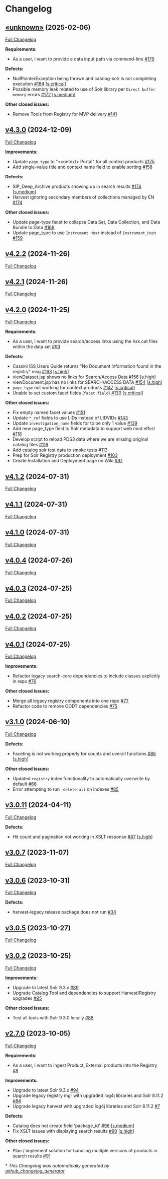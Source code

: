 # Changelog

## [«unknown»](https://github.com/NASA-PDS/registry-legacy-solr/tree/«unknown») (2025-02-06)

[Full Changelog](https://github.com/NASA-PDS/registry-legacy-solr/compare/v4.3.0...«unknown»)

**Requirements:**

- As a user, I want to provide a data input path via command-line [\#179](https://github.com/NASA-PDS/registry-legacy-solr/issues/179)

**Defects:**

- NullPointerException being thrown and catalog-solr is not completing execution [\#184](https://github.com/NASA-PDS/registry-legacy-solr/issues/184) [[s.critical](https://github.com/NASA-PDS/registry-legacy-solr/labels/s.critical)]
- Possible memory leak related to use of Solr library per `Direct buffer memory` errors [\#172](https://github.com/NASA-PDS/registry-legacy-solr/issues/172) [[s.medium](https://github.com/NASA-PDS/registry-legacy-solr/labels/s.medium)]

**Other closed issues:**

- Remove Tools from Registry for MVP delivery [\#141](https://github.com/NASA-PDS/registry-legacy-solr/issues/141)

## [v4.3.0](https://github.com/NASA-PDS/registry-legacy-solr/tree/v4.3.0) (2024-12-09)

[Full Changelog](https://github.com/NASA-PDS/registry-legacy-solr/compare/v4.2.2...v4.3.0)

**Improvements:**

- Update `page_type` to "\<context\> Portal" for all context products [\#175](https://github.com/NASA-PDS/registry-legacy-solr/issues/175)
- Add single-value title and context name field to enable sorting [\#158](https://github.com/NASA-PDS/registry-legacy-solr/issues/158)

**Defects:**

- SIP\_Deep\_Archive products showing up in search results [\#176](https://github.com/NASA-PDS/registry-legacy-solr/issues/176) [[s.medium](https://github.com/NASA-PDS/registry-legacy-solr/labels/s.medium)]
- Harvest ignoring secondary members of collections managed by EN [\#174](https://github.com/NASA-PDS/registry-legacy-solr/issues/174)

**Other closed issues:**

- Update page-type facet to collapse Data Set, Data Collection, and Data Bundle to Data [\#168](https://github.com/NASA-PDS/registry-legacy-solr/issues/168)
- Update page\_type to use `Instrument Host` instead of `Instrument_Host` [\#159](https://github.com/NASA-PDS/registry-legacy-solr/issues/159)

## [v4.2.2](https://github.com/NASA-PDS/registry-legacy-solr/tree/v4.2.2) (2024-11-26)

[Full Changelog](https://github.com/NASA-PDS/registry-legacy-solr/compare/v4.2.1...v4.2.2)

## [v4.2.1](https://github.com/NASA-PDS/registry-legacy-solr/tree/v4.2.1) (2024-11-26)

[Full Changelog](https://github.com/NASA-PDS/registry-legacy-solr/compare/v4.2.0...v4.2.1)

## [v4.2.0](https://github.com/NASA-PDS/registry-legacy-solr/tree/v4.2.0) (2024-11-25)

[Full Changelog](https://github.com/NASA-PDS/registry-legacy-solr/compare/v4.1.2...v4.2.0)

**Requirements:**

- As a user, I want to provide search/access links using the hsk.cat files within the data set [\#93](https://github.com/NASA-PDS/registry-legacy-solr/issues/93)

**Defects:**

- Cassini ISS Users Guide returns "No Document Information found in the registry" msg [\#163](https://github.com/NASA-PDS/registry-legacy-solr/issues/163) [[s.high](https://github.com/NASA-PDS/registry-legacy-solr/labels/s.high)]
- viewDataset.jsp shows no links for Search/Access Data [\#156](https://github.com/NASA-PDS/registry-legacy-solr/issues/156) [[s.high](https://github.com/NASA-PDS/registry-legacy-solr/labels/s.high)]
- viewDocument.jsp has no links for SEARCH/ACCESS DATA [\#154](https://github.com/NASA-PDS/registry-legacy-solr/issues/154) [[s.high](https://github.com/NASA-PDS/registry-legacy-solr/labels/s.high)]
- `page_type` not working for context products [\#147](https://github.com/NASA-PDS/registry-legacy-solr/issues/147) [[s.critical](https://github.com/NASA-PDS/registry-legacy-solr/labels/s.critical)]
- Unable to set custom facet fields \(`facet.field`\) [\#130](https://github.com/NASA-PDS/registry-legacy-solr/issues/130) [[s.critical](https://github.com/NASA-PDS/registry-legacy-solr/labels/s.critical)]

**Other closed issues:**

- Fix empty named facet values [\#151](https://github.com/NASA-PDS/registry-legacy-solr/issues/151)
- Update `*_ref` fields to use LIDs instead of LIDVIDs [\#143](https://github.com/NASA-PDS/registry-legacy-solr/issues/143)
- Update `investigation_name` fields for to be only 1 value [\#139](https://github.com/NASA-PDS/registry-legacy-solr/issues/139)
- Add new page\_type field to Solr metadata to support web mod effort [\#118](https://github.com/NASA-PDS/registry-legacy-solr/issues/118)
- Develop script to reload PDS3 data where we are missing original catalog files [\#116](https://github.com/NASA-PDS/registry-legacy-solr/issues/116)
- Add catalog solr test data to smoke tests [\#113](https://github.com/NASA-PDS/registry-legacy-solr/issues/113)
- Prep for Solr Registry production deployment [\#103](https://github.com/NASA-PDS/registry-legacy-solr/issues/103)
- Create Installation and Deployment page on Wiki [\#97](https://github.com/NASA-PDS/registry-legacy-solr/issues/97)

## [v4.1.2](https://github.com/NASA-PDS/registry-legacy-solr/tree/v4.1.2) (2024-07-31)

[Full Changelog](https://github.com/NASA-PDS/registry-legacy-solr/compare/v4.1.1...v4.1.2)

## [v4.1.1](https://github.com/NASA-PDS/registry-legacy-solr/tree/v4.1.1) (2024-07-31)

[Full Changelog](https://github.com/NASA-PDS/registry-legacy-solr/compare/v4.1.0...v4.1.1)

## [v4.1.0](https://github.com/NASA-PDS/registry-legacy-solr/tree/v4.1.0) (2024-07-31)

[Full Changelog](https://github.com/NASA-PDS/registry-legacy-solr/compare/v4.0.4...v4.1.0)

## [v4.0.4](https://github.com/NASA-PDS/registry-legacy-solr/tree/v4.0.4) (2024-07-26)

[Full Changelog](https://github.com/NASA-PDS/registry-legacy-solr/compare/v4.0.3...v4.0.4)

## [v4.0.3](https://github.com/NASA-PDS/registry-legacy-solr/tree/v4.0.3) (2024-07-25)

[Full Changelog](https://github.com/NASA-PDS/registry-legacy-solr/compare/v4.0.2...v4.0.3)

## [v4.0.2](https://github.com/NASA-PDS/registry-legacy-solr/tree/v4.0.2) (2024-07-25)

[Full Changelog](https://github.com/NASA-PDS/registry-legacy-solr/compare/v4.0.1...v4.0.2)

## [v4.0.1](https://github.com/NASA-PDS/registry-legacy-solr/tree/v4.0.1) (2024-07-25)

[Full Changelog](https://github.com/NASA-PDS/registry-legacy-solr/compare/v3.1.0...v4.0.1)

**Improvements:**

- Refactor legacy search-core dependencies to include classes explicitly in repo [\#76](https://github.com/NASA-PDS/registry-legacy-solr/issues/76)

**Other closed issues:**

- Merge all legacy registry components into one repo [\#77](https://github.com/NASA-PDS/registry-legacy-solr/issues/77)
- Refactor code to remove OODT dependencies [\#75](https://github.com/NASA-PDS/registry-legacy-solr/issues/75)

## [v3.1.0](https://github.com/NASA-PDS/registry-legacy-solr/tree/v3.1.0) (2024-06-10)

[Full Changelog](https://github.com/NASA-PDS/registry-legacy-solr/compare/v3.0.11...v3.1.0)

**Defects:**

- Faceting is not working properly for counts and overall functions [\#86](https://github.com/NASA-PDS/registry-legacy-solr/issues/86) [[s.high](https://github.com/NASA-PDS/registry-legacy-solr/labels/s.high)]

**Other closed issues:**

- Updated `registry` index functionality to automatically overwrite by default [\#66](https://github.com/NASA-PDS/registry-legacy-solr/issues/66)
- Error attempting to run `-delete-all` on indexes [\#85](https://github.com/NASA-PDS/registry-legacy-solr/issues/85)

## [v3.0.11](https://github.com/NASA-PDS/registry-legacy-solr/tree/v3.0.11) (2024-04-11)

[Full Changelog](https://github.com/NASA-PDS/registry-legacy-solr/compare/v3.0.7...v3.0.11)

**Defects:**

- Hit count and pagination not working in XSLT response [\#87](https://github.com/NASA-PDS/registry-legacy-solr/issues/87) [[s.high](https://github.com/NASA-PDS/registry-legacy-solr/labels/s.high)]

## [v3.0.7](https://github.com/NASA-PDS/registry-legacy-solr/tree/v3.0.7) (2023-11-07)

[Full Changelog](https://github.com/NASA-PDS/registry-legacy-solr/compare/v3.0.6...v3.0.7)

## [v3.0.6](https://github.com/NASA-PDS/registry-legacy-solr/tree/v3.0.6) (2023-10-31)

[Full Changelog](https://github.com/NASA-PDS/registry-legacy-solr/compare/v3.0.5...v3.0.6)

**Defects:**

- harvest-legacy release package does not run [\#34](https://github.com/NASA-PDS/registry-legacy-solr/issues/34)

## [v3.0.5](https://github.com/NASA-PDS/registry-legacy-solr/tree/v3.0.5) (2023-10-27)

[Full Changelog](https://github.com/NASA-PDS/registry-legacy-solr/compare/v3.0.2...v3.0.5)

## [v3.0.2](https://github.com/NASA-PDS/registry-legacy-solr/tree/v3.0.2) (2023-10-25)

[Full Changelog](https://github.com/NASA-PDS/registry-legacy-solr/compare/v2.7.0...v3.0.2)

**Improvements:**

- Upgrade to latest Solr 9.3.x [\#89](https://github.com/NASA-PDS/registry-legacy-solr/issues/89)
- Upgrade Catalog Tool and dependencies to support Harvest/Registry upgrades [\#95](https://github.com/NASA-PDS/registry-legacy-solr/issues/95)

**Other closed issues:**

- Test all tools with Solr 9.3.0 locally [\#88](https://github.com/NASA-PDS/registry-legacy-solr/issues/88)

## [v2.7.0](https://github.com/NASA-PDS/registry-legacy-solr/tree/v2.7.0) (2023-10-05)

[Full Changelog](https://github.com/NASA-PDS/registry-legacy-solr/compare/1f0366f2e342eeef510c2a20a9d7959880203400...v2.7.0)

**Requirements:**

- As a user, I want to ingest Product\_External products into the Registry [\#8](https://github.com/NASA-PDS/registry-legacy-solr/issues/8)

**Improvements:**

- Upgrade to latest Solr 9.3.x [\#94](https://github.com/NASA-PDS/registry-legacy-solr/issues/94)
- Upgrade legacy registry mgr with upgraded log4j libraries and Solr 8.11.2 [\#84](https://github.com/NASA-PDS/registry-legacy-solr/issues/84)
- Upgrade legacy harvest with upgraded log4j libraries and Solr 8.11.2 [\#7](https://github.com/NASA-PDS/registry-legacy-solr/issues/7)

**Defects:**

- Catalog does not create field 'package\_id' [\#96](https://github.com/NASA-PDS/registry-legacy-solr/issues/96) [[s.medium](https://github.com/NASA-PDS/registry-legacy-solr/labels/s.medium)]
- Fix XSLT issues with displaying search results [\#90](https://github.com/NASA-PDS/registry-legacy-solr/issues/90) [[s.high](https://github.com/NASA-PDS/registry-legacy-solr/labels/s.high)]

**Other closed issues:**

- Plan / implement solution for handling multiple versions of products in search results [\#91](https://github.com/NASA-PDS/registry-legacy-solr/issues/91)



\* *This Changelog was automatically generated by [github_changelog_generator](https://github.com/github-changelog-generator/github-changelog-generator)*

